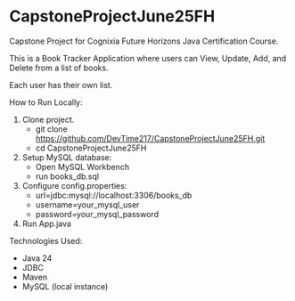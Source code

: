 # CapstoneProjectJune25FH

Capstone Project for Cognixia Future Horizons Java Certification Course.

This is a Book Tracker Application where users can View, Update, Add, and Delete from a list of books.

Each user has their own list.

How to Run Locally:
1. Clone project.
   * git clone https://github.com/DevTime217/CapstoneProjectJune25FH.git
   * cd CapstoneProjectJune25FH
3. Setup MySQL database:
   * Open MySQL Workbench
   * run books_db.sql
4. Configure config.properties:
   * url=jdbc:mysql://localhost:3306/books_db
   * username=your_mysql_user
   * password=your_mysql_password
5. Run App.java

Technologies Used:
* Java 24
* JDBC
* Maven
* MySQL (local instance)
